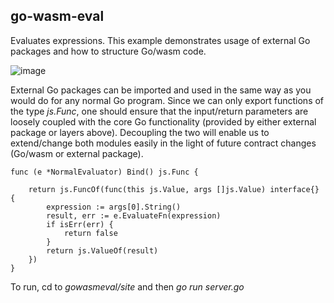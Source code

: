## go-wasm-eval

Evaluates expressions. This example demonstrates usage of external Go packages and how to structure Go/wasm code.

![image](https://user-images.githubusercontent.com/16796393/118148639-64594780-b42e-11eb-8271-3d0304232ca0.png)

External Go packages can be imported and used in the same way as you would do for any normal Go program. Since we can only export functions of the type _js.Func_, one should ensure that the input/return parameters are loosely coupled with the core Go functionality (provided by either external package or layers above). Decoupling the two will enable us to extend/change both modules easily in the light of future contract changes (Go/wasm or external package).

```
func (e *NormalEvaluator) Bind() js.Func {

	return js.FuncOf(func(this js.Value, args []js.Value) interface{} {
		expression := args[0].String()
		result, err := e.EvaluateFn(expression)
		if isErr(err) {
			return false
		}
		return js.ValueOf(result)
	})
}
```

To run, cd to _gowasmeval/site_ and then *go run server.go*